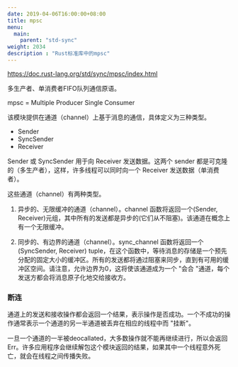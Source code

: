 ```yaml
---
date: 2019-04-06T16:00:00+08:00
title: mpsc
menu:
  main:
    parent: "std-sync"
weight: 2034
description : "Rust标准库中的mpsc"
---
```


https://doc.rust-lang.org/std/sync/mpsc/index.html

多生产者、单消费者FIFO队列通信原语。

mpsc = Multiple Producer Single Consumer

该模块提供在通道（channel）上基于消息的通信，具体定义为三种类型。

- Sender
- SyncSender
- Receiver

Sender 或 SyncSender 用于向 Receiver 发送数据。这两个 sender 都是可克隆的（多生产者），这样，许多线程可以同时向一个 Receiver 发送数据（单消费者）。

这些通道（channel）有两种类型。

1. 异步的、无限缓冲的通道（channel）。channel 函数将返回一个(Sender, Receiver)元组，其中所有的发送都是异步的(它们从不阻塞)。该通道在概念上有一个无限缓冲。

2. 同步的、有边界的通道（channel）。sync_channel 函数将返回一个(SyncSender, Receiver) tuple，在这个函数中，等待消息的存储是一个预先分配的固定大小的缓冲区。所有的发送都将通过阻塞来同步，直到有可用的缓冲区空间。请注意，允许边界为0，这将使该通道成为一个 "会合 "通道，每个发送方都会将消息原子化地交给接收方。

### 断连

通道上的发送和接收操作都会返回一个结果，表示操作是否成功。一个不成功的操作通常表示一个通道的另一半通道被丢弃在相应的线程中而 "挂断"。

一旦一个通道的一半被deocallated，大多数操作就不能再继续进行，所以会返回Err。许多应用程序会继续解包这个模块返回的结果，如果其中一个线程意外死亡，就会在线程之间传播失败。















